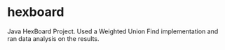 # hexboard
Java HexBoard Project. Used a Weighted Union Find implementation and ran data analysis on the results.
